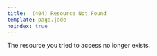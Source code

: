 ```yaml
---
title:  (404) Resource Not Found
template: page.jade
noindex: true
---
```


The resource you tried to access no longer exists.
